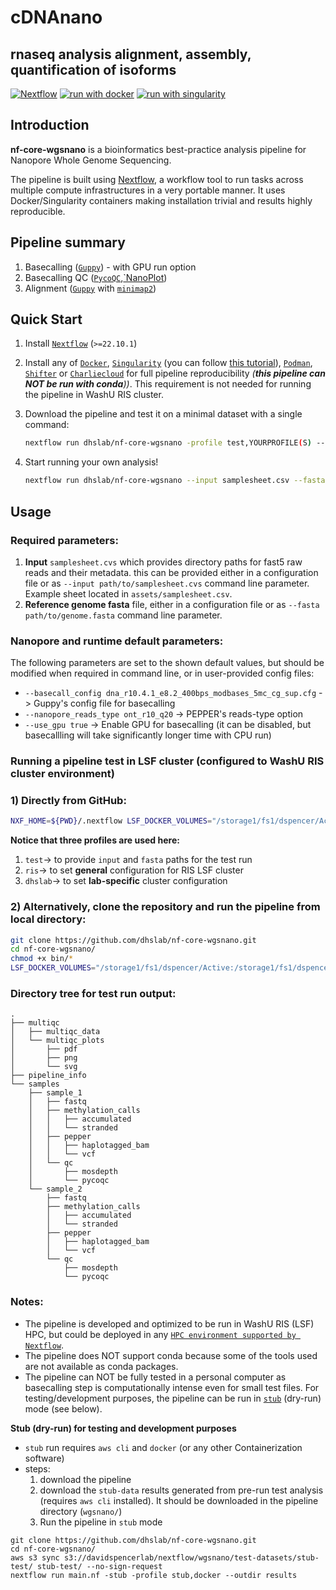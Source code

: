 # cDNAnano
## rnaseq analysis alignment, assembly, quantification of isoforms


[![Nextflow](https://img.shields.io/badge/nextflow%20DSL2-%E2%89%A522.10.1-23aa62.svg)](https://www.nextflow.io/)
[![run with docker](https://img.shields.io/badge/run%20with-docker-0db7ed?labelColor=000000&logo=docker)](https://www.docker.com/)
[![run with singularity](https://img.shields.io/badge/run%20with-singularity-1d355c.svg?labelColor=000000)](https://sylabs.io/docs/)


## Introduction

<!-- TODO nf-core: Write a 1-2 sentence summary of what data the pipeline is for and what it does -->

**nf-core-wgsnano** is a bioinformatics best-practice analysis pipeline for Nanopore Whole Genome Sequencing.

The pipeline is built using [Nextflow](https://www.nextflow.io), a workflow tool to run tasks across multiple compute infrastructures in a very portable manner. It uses Docker/Singularity containers making installation trivial and results highly reproducible.

<!-- TODO nf-core: Add full-sized test dataset and amend the paragraph below if applicable -->


## Pipeline summary

<!-- TODO nf-core: Fill in short bullet-pointed list of the default steps in the pipeline -->

1. Basecalling ([`Guppy`](https://nanoporetech.com/nanopore-sequencing-data-analysis)) - with GPU run option
1. Basecalling QC ([`PycoQC`](https://a-slide.github.io/pycoQC/),[`NanoPlot](https://github.com/wdecoster/NanoPlot))
1. Alignment ([`Guppy`](https://nanoporetech.com/nanopore-sequencing-data-analysis) with [`minimap2`](https://github.com/lh3/minimap2))


## Quick Start

1. Install [`Nextflow`](https://www.nextflow.io/docs/latest/getstarted.html#installation) (`>=22.10.1`)

2. Install any of [`Docker`](https://docs.docker.com/engine/installation/), [`Singularity`](https://www.sylabs.io/guides/3.0/user-guide/) (you can follow [this tutorial](https://singularity-tutorial.github.io/01-installation/)), [`Podman`](https://podman.io/), [`Shifter`](https://nersc.gitlab.io/development/shifter/how-to-use/) or [`Charliecloud`](https://hpc.github.io/charliecloud/) for full pipeline reproducibility _(**this pipeline can NOT be run with conda**))_. This requirement is not needed for running the pipeline in WashU RIS cluster.

3. Download the pipeline and test it on a minimal dataset with a single command:

   ```bash
   nextflow run dhslab/nf-core-wgsnano -profile test,YOURPROFILE(S) --outdir <OUTDIR>
   ```


4. Start running your own analysis!

   <!-- TODO nf-core: Update the example "typical command" below used to run the pipeline -->

   ```bash
   nextflow run dhslab/nf-core-wgsnano --input samplesheet.csv --fasta <FASTA> -profile <docker/singularity/podman/shifter/charliecloud/conda/institute> --outdir <OUTDIR>
   ```

## Usage
### Required parameters:
1. **Input** `samplesheet.cvs` which provides directory paths for fast5 raw reads and their metadata. this can be provided either in a configuration file or as `--input path/to/samplesheet.cvs` command line parameter. Example sheet located in `assets/samplesheet.csv`.
2. **Reference genome fasta** file, either in a configuration file or as `--fasta path/to/genome.fasta` command line parameter.

### Nanopore and runtime default parameters:
The following parameters are set to the shown default values, but should be modified when required in command line, or in user-provided config files:

- `--basecall_config dna_r10.4.1_e8.2_400bps_modbases_5mc_cg_sup.cfg` -> Guppy's config file for basecalling
- `--nanopore_reads_type ont_r10_q20` -> PEPPER's reads-type option
- `--use_gpu true` -> Enable GPU for basecalling (it can be disabled, but basecallling will take significantly longer time with CPU run)

### Running a pipeline test in LSF cluster (configured to WashU RIS cluster environment)


### **1) Directly from GitHub:**
```bash
NXF_HOME=${PWD}/.nextflow LSF_DOCKER_VOLUMES="/storage1/fs1/dspencer/Active:/storage1/fs1/dspencer/Active $HOME:$HOME" bsub -g /dspencer/nextflow -G compute-dspencer -q dspencer -e nextflow_launcher.err -o nextflow_launcher.log -We 2:00 -n 2 -M 12GB -R "select[mem>=16000] span[hosts=1] rusage[mem=16000]" -a "docker(ghcr.io/dhslab/docker-nextflow)" nextflow run dhslab/nf-core-wgsnano -r dev -profile test,ris,dhslab --outdir results
```
**Notice that three profiles are used here:**
1. `test`-> to provide `input` and `fasta` paths for the test run
2. `ris`-> to set **general** configuration for RIS LSF cluster
3. `dhslab`-> to set **lab-specific** cluster configuration

### **2) Alternatively, clone the repository and run the pipeline from local directory:**
```bash
git clone https://github.com/dhslab/nf-core-wgsnano.git
cd nf-core-wgsnano/
chmod +x bin/*
LSF_DOCKER_VOLUMES="/storage1/fs1/dspencer/Active:/storage1/fs1/dspencer/Active $HOME:$HOME" bsub -g /dspencer/nextflow -G compute-dspencer -q dspencer -e nextflow_launcher.err -o nextflow_launcher.log -We 2:00 -n 2 -M 12GB -R "select[mem>=16000] span[hosts=1] rusage[mem=16000]" -a "docker(ghcr.io/dhslab/docker-nextflow)" "NXF_HOME=${PWD}/.nextflow ; nextflow run main.nf -profile test,ris,dhslab --outdir results"
```
### **Directory tree for test run output:**

```
.
├── multiqc
│   ├── multiqc_data
│   └── multiqc_plots
│       ├── pdf
│       ├── png
│       └── svg
├── pipeline_info
└── samples
    ├── sample_1
    │   ├── fastq
    │   ├── methylation_calls
    │   │   ├── accumulated
    │   │   └── stranded
    │   ├── pepper
    │   │   ├── haplotagged_bam
    │   │   └── vcf
    │   └── qc
    │       ├── mosdepth
    │       └── pycoqc
    └── sample_2
        ├── fastq
        ├── methylation_calls
        │   ├── accumulated
        │   └── stranded
        ├── pepper
        │   ├── haplotagged_bam
        │   └── vcf
        └── qc
            ├── mosdepth
            └── pycoqc
```


### Notes:
- The pipeline is developed and optimized to be run in WashU RIS (LSF) HPC, but could be deployed in any [`HPC environment supported by Nextflow`](https://www.nextflow.io/docs/latest/executor.html).
- The pipeline does NOT support conda because some of the tools used are not available as conda packages.
- The pipeline can NOT be fully tested in a personal computer as basecalling step is computationally intense even for small test files. For testing/development purposes, the pipeline can be run in [`stub`](https://www.nextflow.io/docs/latest/process.html#stub) (dry-run) mode (see below).

**Stub (dry-run) for testing and development purposes**
- `stub` run requires `aws cli` and `docker` (or any other Containerization software)
- steps:
   1. download the pipeline
   2. download the `stub-data` results generated from pre-run test analysis (requires `aws cli` installed). It should be downloaded in the pipeline directory (`wgsnano/`)
   3. Run the pipeline in `stub` mode
```
git clone https://github.com/dhslab/nf-core-wgsnano.git
cd nf-core-wgsnano/
aws s3 sync s3://davidspencerlab/nextflow/wgsnano/test-datasets/stub-test/ stub-test/ --no-sign-request
nextflow run main.nf -stub -profile stub,docker --outdir results
```

